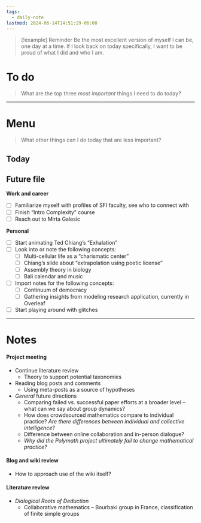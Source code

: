 ```yaml
---
tags:
  - daily-note
lastmod: 2024-06-14T14:51:29-06:00
---
```

>[!example] Reminder
>Be the most excellent version of myself I can be, one day at a time. If I look back on today specifically, I want to be proud of what I did and who I am.

# To do

> What are the top three *most important* things I need to do today?



----
# Menu

> What other things can I do today that are less important?
## Today


## Future file

**Work and career**
- [ ] Familiarize myself with profiles of SFI faculty, see who to connect with
- [ ] Finish “Intro Complexity” course
- [ ] Reach out to Mirta Galesic

**Personal**
- [ ] Start animating Ted Chiang’s “Exhalation”
- [ ] Look into or note the following concepts:
	- [ ] Multi-cellular life as a “charismatic center”
	- [ ] Chiang’s slide about “extrapolation using poetic license”
	- [ ] Assembly theory in biology
	- [ ] Bali calendar and music
- [ ] Import notes for the following concepts:
	- [ ] Continuum of democracy
	- [ ] Gathering insights from modeling research application, currently in Overleaf
- [ ] Start playing around with glitches

---
# Notes

#### Project meeting

- Continue literature review 
	- Theory to support potential taxonomies
- Reading blog posts and comments
	- Using meta-posts as a source of hypotheses
- *General* future directions
	- Comparing failed vs. successful paper efforts at a broader level – what can we say about group dynamics?
	- How does crowdsourced mathematics compare to individual practice? *Are there differences between individual and collective intelligence*?
	- Difference between online collaboration and in-person dialogue?
	- *Why did the Polymath project ultimately fail to change mathematical practice?*

#### Blog and wiki review

- How to approach use of the wiki itself?

#### Literature review

- *Dialogical Roots of Deduction*
	- Collaborative mathematics – Bourbaki group in France, classification of finite simple groups

